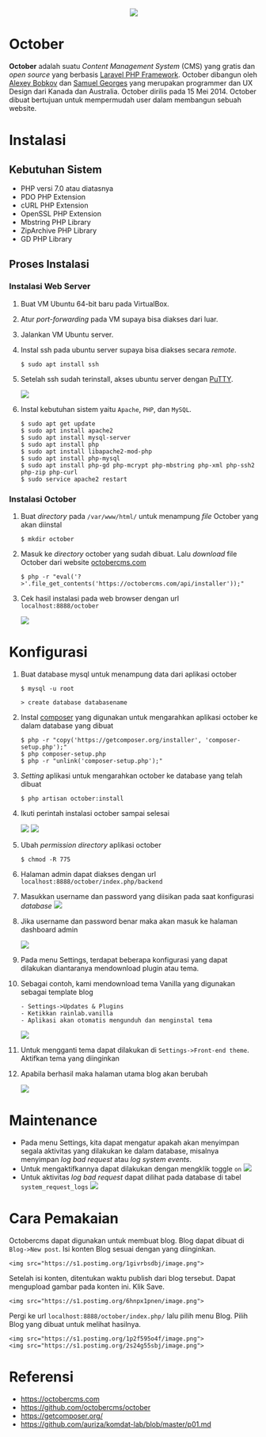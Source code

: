<h1 align="center"><img src="https://avatars0.githubusercontent.com/u/5554805?s=400&v=4"></h1>

# October
**October** adalah suatu *Content Management System* (CMS) yang gratis dan *open source* yang berbasis [Laravel PHP Framework](https://laravel.com/). October dibangun oleh [Alexey Bobkov](https://www.linkedin.com/in/aleksey-bobkov-232ba02b) dan [Samuel Georges](https://www.linkedin.com/in/samuel-georges-0a964131) yang merupakan programmer dan UX Design dari Kanada dan Australia. October dirilis pada 15 Mei 2014. October dibuat bertujuan untuk mempermudah user dalam membangun sebuah website.

# Instalasi

## Kebutuhan Sistem
- PHP versi 7.0 atau diatasnya
- PDO PHP Extension
- cURL PHP Extension
- OpenSSL PHP Extension
- Mbstring PHP Library
- ZipArchive PHP Library
- GD PHP Library

## Proses Instalasi
### Instalasi Web Server
1. Buat VM Ubuntu 64-bit baru pada VirtualBox.
2. Atur *port-forwarding* pada VM supaya bisa diakses dari luar.
3. Jalankan VM Ubuntu server.
4. Instal ssh pada ubuntu server supaya bisa diakses secara *remote*.

    ```
    $ sudo apt install ssh
    ```
    
5. Setelah ssh sudah terinstall, akses ubuntu server dengan [PuTTY](http://www.putty.org/).
 
    <img src="https://s1.postimg.org/83n0xsjzy7/image.png">
    
6. Instal kebutuhan sistem yaitu `Apache`, `PHP`, dan `MySQL`.
 
    ```
    $ sudo apt get update
    $ sudo apt install apache2
    $ sudo apt install mysql-server
    $ sudo apt install php
    $ sudo apt install libapache2-mod-php
    $ sudo apt install php-mysql
    $ sudo apt install php-gd php-mcrypt php-mbstring php-xml php-ssh2 php-zip php-curl
    $ sudo service apache2 restart
    ```
    
### Instalasi October
1. Buat *directory* pada `/var/www/html/` untuk menampung *file* October yang akan diinstal
 
    ```
    $ mkdir october
    ```
    
2. Masuk ke *directory* october yang sudah dibuat. Lalu *download* file October dari website [octobercms.com](https://octobercms.com/)

    ```
    $ php -r "eval('?>'.file_get_contents('https://octobercms.com/api/installer'));"
    ```

8. Cek hasil instalasi pada web browser dengan url `localhost:8888/october`
    
    <img src="https://octobercms.com/storage/app/uploads/public/537/f21/0a5/537f210a56ce6580725366.png">
    
# Konfigurasi
1. Buat database mysql untuk menampung data dari aplikasi october
    ```
    $ mysql -u root
    ```
    
    ```
    > create database databasename
    ```
    
2. Instal [composer](https://getcomposer.org/download/) yang digunakan untuk mengarahkan aplikasi october ke dalam database yang dibuat
 
    ```
    $ php -r "copy('https://getcomposer.org/installer', 'composer-setup.php');"
    $ php composer-setup.php
    $ php -r "unlink('composer-setup.php');"
    ```   
    
3. *Setting* aplikasi untuk mengarahkan october ke database yang telah dibuat

    ```
    $ php artisan october:install
    ```
    
4. Ikuti perintah instalasi october sampai selesai

    <img src="https://s1.postimg.org/1hfoefj04v/image.png">
    <img src="https://s1.postimg.org/1zihh6cban/image.png">

5. Ubah *permission* *directory* aplikasi october
    
    ```
    $ chmod -R 775
    ```

6. Halaman admin dapat diakses dengan url `localhost:8888/october/index.php/backend`

7. Masukkan username dan password yang diisikan pada saat konfigurasi *database*
    <img src="https://s1.postimg.org/198wenqka7/image.png">
8. Jika username dan password benar maka akan masuk ke halaman dashboard admin
    
    <img src="https://s19.postimg.org/dw30pk903/image.png">
    
9.  Pada menu Settings, terdapat beberapa konfigurasi yang dapat dilakukan diantaranya mendownload plugin atau tema.

10. Sebagai contoh, kami mendownload tema Vanilla yang digunakan sebagai template blog
    ```
    - Settings->Updates & Plugins
    - Ketikkan rainlab.vanilla
    - Aplikasi akan otomatis mengunduh dan menginstal tema
    ```
    <img src="https://s19.postimg.org/ozi1hfkc3/image.png">
    
11. Untuk mengganti tema dapat dilakukan di `Settings->Front-end theme`. Aktifkan tema yang diinginkan

12. Apabila berhasil maka halaman utama blog akan berubah

    <img src="https://s19.postimg.org/dgrqwo543/image.png">

# Maintenance

- Pada menu Settings, kita dapat mengatur apakah akan menyimpan segala aktivitas yang dilakukan ke dalam database, misalnya menyimpan *log bad request* atau *log system events*.
- Untuk mengaktifkannya dapat dilakukan dengan mengklik toggle `on`
    <img src="https://s19.postimg.org/3kv9al1ir/image.png">
- Untuk aktivitas *log bad request* dapat dilihat pada database di tabel `system_request_logs`
    <img src="https://s19.postimg.org/53qnfrq5f/image.png">

# Cara Pemakaian

Octobercms dapat digunakan untuk membuat blog. Blog dapat dibuat di `Blog->New post`. 
Isi konten Blog sesuai dengan yang diinginkan.

    <img src="https://s1.postimg.org/1givrbsdbj/image.png">

Setelah isi konten, ditentukan waktu publish dari blog tersebut. Dapat mengupload gambar pada konten ini. Klik Save.

    <img src="https://s1.postimg.org/6hnpx1pnen/image.png">

Pergi ke url `localhost:8888/october/index.php/` lalu pilih menu Blog. Pilih Blog yang dibuat untuk melihat hasilnya.

    <img src="https://s1.postimg.org/1p2f595o4f/image.png">
    <img src="https://s1.postimg.org/2s24g55sbj/image.png">
    
# Referensi
- https://octobercms.com
- https://github.com/octobercms/october
- https://getcomposer.org/
- https://github.com/auriza/komdat-lab/blob/master/p01.md
